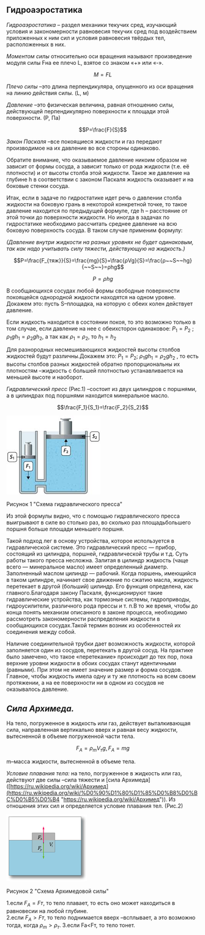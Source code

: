 ## Гидроаэростатика
  
_Гидроаэростатика_ – раздел механики текучих сред, изучающий условия и закономерности равновесия текучих сред под воздействием приложенных к ним сил и условия равновесия твёрдых тел, расположенных в них.  
  
_Моментом силы_ относительно оси вращения называют произведение модуля силы Fна ее плечо L, взятое со знаком «+» или «-».  
  
$$M=FL$$  
  
_Плечо силы_ –это длина перпендикуляра, опущенного из оси вращения на линию действия силы. (L, м)  
  
_Давление_ –это физическая величина, равная отношению силы, действующей перпендикулярно поверхности к площади этой поверхности. (Р, Па)  
  
$$P=\frac{F}{S}$$  
  
_Закон Паскаля_ –все покоящиеся жидкости и газ передают производимое на их давление во все стороны одинаково.

Обратите внимание, что оказываемое давление никоим образом не зависит от формы сосуда, а зависит только от рода жидкости (т.е. её плотности) и от высоты столба этой жидкости. Такое же давление на глубине h в соответствии с законом Паскаля жидкость оказывает и на боковые стенки сосуда.

Итак, если в задаче по гидростатике идет речь о давлении столба жидкости на боковую грань в некоторой конкретной точке, то такое давление находится по предыдущей формуле, где h – расстояние от этой точки до поверхности жидкости. Но иногда в задачах по гидростатике необходимо рассчитать среднее давление на всю боковую поверхность сосуда. В таком случае применим формулу:
  
_(Давление внутри жидкости на разных уровнях не будет одинаковым, так как надо учитывать силу тяжести, действующую на жидкость.)_  
  
$$P=\frac{F_{тяж}}{S}=\frac{mg}{S}=\frac{ρVg}{S}=\frac{ρ~~S~~hg}{~~S~~}=ρhg$$  
  
$$P=ρhg$$  
  
В сообщающихся сосудах любой формы свободные поверхности покоящейся однородной жидкости находятся на одном уровне. Докажем это: пусть S–площадка, на которую с обеих колен действует давление. 

Если жидкость находится в состоянии покоя, то это возможно только в том случае, если давление на нее с обеихсторон одинаковое: $P_1=P_2$ ; $ρ_1gh_1= ρ_2gh_2$, а так как $ρ_1=ρ_2$, то $h_1=h_2$  
  
Для разнородных несмешивающихся жидкостей высоты столбов жидкостей будут различны.Докажем это: $Р_1=Р_2$; $ρ_1gh_1= ρ_2gh_2$ , то есть высоты столбов разных жидкостей обратно пропорциональны их плотностям –жидкость с большей плотностью устанавливается на меньшей высоте и наоборот.  
  
_Гидравлический пресс_ (Рис.1) –состоит из двух цилиндров с поршнями, а в цилиндрах под поршнями находится минеральное масло.  
  
$$\frac{F_1}{S_1}=\frac{F_2}{S_2}$$  


![](./photo12/Pasted%20image%2020240409203322.png)

Рисунок 1 "Схема гидравлического пресса"

Из этой формулы видно, что с помощью гидравлического пресса выигрывают в силе во столько раз, во сколько раз площадьбольшего поршня больше площади меньшего поршня.  

Такой подход лег в основу устройства, которое используется в гидравлической системе. Это гидравлический пресс — прибор, состоящий из цилиндра, поршней, гидравлической трубы и т.д. Суть работы такого пресса несложна. Залитая в цилиндр жидкость (чаще всего — минеральное масло) имеет определенный диаметр. Заполненный маслом цилиндр — рабочий. Когда поршень, имеющийся в таком цилиндре, начинает свое движение по сжатию масла, жидкость перетекает в другой (больший) цилиндр. Его функция определена, как главного.Благодаря закону Паскаля, функционируют такие гидравлические устройства, как тормозные системы, гидроприводы, гидроусилители, различного рода прессы и т. п.В то же время, чтобы до конца понять механизм описанного в законе процесса, необходимо рассмотреть закономерности распределения жидкости в сообщающихся сосудах.Такой термин возник из особенностей их соединения между собой. 

Наличие соединительной трубки дает возможность жидкости, которой заполняется один из сосудов, перетекать в другой сосуд. На практике было замечено, что такое «перетекание» происходит до тех пор, пока верхние уровни жидкости в обоих сосудах станут идентичными (равными). При этом не имеет значение размер и форма сосудов. Главное, чтобы жидкость имела одну и ту же плотность на всем своем протяжении, а на ее поверхности ни в одном из сосудов не оказывалось давление.

  
## _Сила Архимеда._ 
  
На тело, погруженное в жидкость или газ, действует выталкивающая сила, направленная вертикально вверх и равная весу жидкости, вытесненной в объеме погруженной части тела.  
  
$$F_A=ρ_{m}V_{т}g, F_A=mg$$  
  
m–масса жидкости, вытесненной в объеме тела.  
  
_Условие плавания тела:_ на тело, погруженное в жидкость или газ, действуют две силы –сила тяжести и [сила Архимеда]([https://ru.wikipedia.org/wiki/Архимед](https://ru.wikipedia.org/wiki/%D0%90%D1%80%D1%85%D0%B8%D0%BC%D0%B5%D0%B4 "https://ru.wikipedia.org/wiki/Архимед")). Из отношения этих сил и определяется условие плавания тел. (Рис.2)

![](./photo12/Pasted%20image%2020240409203442.png)

Рисунок 2 "Схема Архимедовой силы"

1.если $F_А=Fт$, то тело плавает, то есть оно может находиться в равновесии на любой глубине.  
2.если $F_А>Fт$, то тело поднимается вверх –всплывает, а это возможно тогда, когда $ρ_m>ρ_т$. 
3.если Fa<Fт, то тело тонет.
